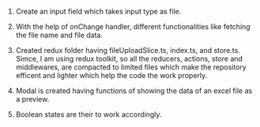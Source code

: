 1. Create an input field which takes input type as file.


2. With the help of onChange handler, different functionalities like fetching the file name and file data.


3. Created redux folder having fileUploadSlice.ts, index.ts, and store.ts. Simce, I am using redux toolkit, so all the reducers, actions, store and middlewares,  are compacted to limited files which make the repository efficent and lighter which help the code the work properly.


4. Modal is created having functions of showing the data of an excel file as a preview.


5. Boolean states are their to work accordingly.